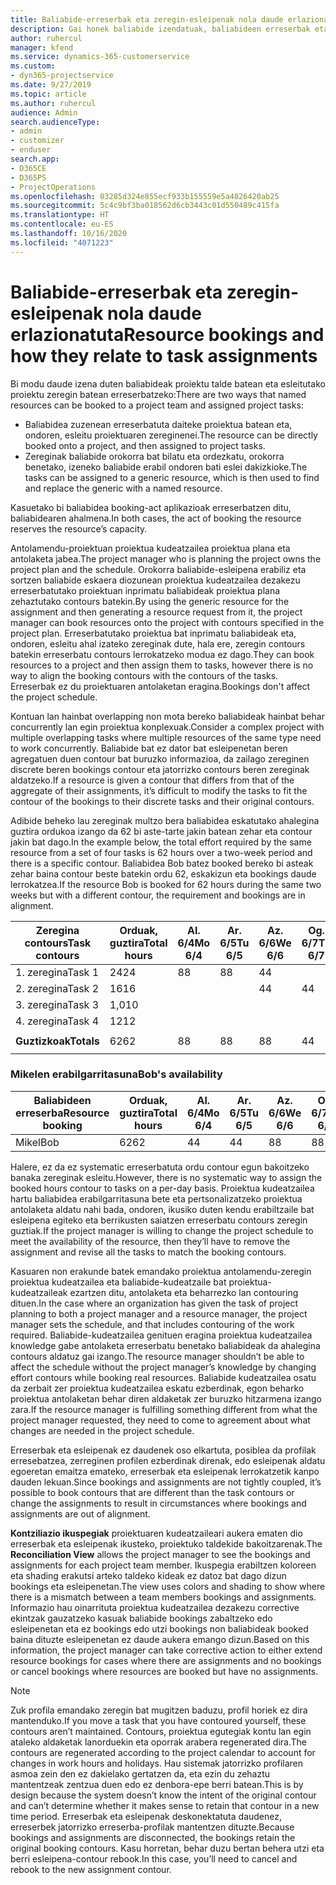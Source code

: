 ```yaml
---
title: Baliabide-erreserbak eta zeregin-esleipenak nola daude erlazionatuta
description: Gai honek baliabide izendatuak, baliabideen erreserbak eta zereginen nola kudeatu eta nola erlazionatzen diren informazioa ematen du.
author: ruhercul
manager: kfend
ms.service: dynamics-365-customerservice
ms.custom:
- dyn365-projectservice
ms.date: 9/27/2019
ms.topic: article
ms.author: ruhercul
audience: Admin
search.audienceType:
- admin
- customizer
- enduser
search.app:
- D365CE
- D365PS
- ProjectOperations
ms.openlocfilehash: 03285d324e855ecf933b155559e5a4826420ab25
ms.sourcegitcommit: 5c4c9bf3ba018562d6cb3443c01d550489c415fa
ms.translationtype: HT
ms.contentlocale: eu-ES
ms.lasthandoff: 10/16/2020
ms.locfileid: "4071223"
---
```

# <a name="resource-bookings-and-how-they-relate-to-task-assignments"></a><span data-ttu-id="75486-103">Baliabide-erreserbak eta zeregin-esleipenak nola daude erlazionatuta</span><span class="sxs-lookup"><span data-stu-id="75486-103">Resource bookings and how they relate to task assignments</span></span>


<span data-ttu-id="75486-104">Bi modu daude izena duten baliabideak proiektu talde batean eta esleitutako proiektu zeregin batean erreserbatzeko:</span><span class="sxs-lookup"><span data-stu-id="75486-104">There are two ways that named resources can be booked to a project team and assigned project tasks:</span></span>

- <span data-ttu-id="75486-105">Baliabidea zuzenean erreserbatuta daiteke proiektua batean eta, ondoren, esleitu proiektuaren zereginenei.</span><span class="sxs-lookup"><span data-stu-id="75486-105">The resource can be directly booked onto a project, and then assigned to project tasks.</span></span>
- <span data-ttu-id="75486-106">Zereginak baliabide orokorra bat bilatu eta ordezkatu, orokorra benetako, izeneko baliabide erabil ondoren bati eslei dakizkioke.</span><span class="sxs-lookup"><span data-stu-id="75486-106">The tasks can be assigned to a generic resource, which is then used to find and replace the generic with a named resource.</span></span> 

<span data-ttu-id="75486-107">Kasuetako bi baliabidea booking-act aplikazioak erreserbatzen ditu, baliabidearen ahalmena.</span><span class="sxs-lookup"><span data-stu-id="75486-107">In both cases, the act of booking the resource reserves the resource’s capacity.</span></span>

<span data-ttu-id="75486-108">Antolamendu-proiektuan proiektua kudeatzailea proiektua plana eta antolaketa jabea.</span><span class="sxs-lookup"><span data-stu-id="75486-108">The project manager who is planning the project owns the project plan and the schedule.</span></span> <span data-ttu-id="75486-109">Orokorra baliabide-esleipena erabiliz eta sortzen baliabide eskaera diozunean proiektua kudeatzailea dezakezu erreserbatutako proiektuan inprimatu baliabideak proiektua plana zehaztutako contours batekin.</span><span class="sxs-lookup"><span data-stu-id="75486-109">By using the generic resource for the assignment and then generating a resource request from it, the project manager can book resources onto the project with contours specified in the project plan.</span></span> <span data-ttu-id="75486-110">Erreserbatutako proiektua bat inprimatu baliabideak eta, ondoren, esleitu ahal izateko zereginak dute, hala ere, zeregin contours batekin erreserbatu contours lerrokatzeko modua ez dago.</span><span class="sxs-lookup"><span data-stu-id="75486-110">They can book resources to a project and then assign them to tasks, however there is no way to align the booking contours with the contours of the tasks.</span></span> <span data-ttu-id="75486-111">Erreserbak ez du proiektuaren antolaketan eragina.</span><span class="sxs-lookup"><span data-stu-id="75486-111">Bookings don't affect the project schedule.</span></span>

<span data-ttu-id="75486-112">Kontuan lan hainbat overlapping non mota bereko baliabideak hainbat behar concurrently lan egin proiektua konplexuak.</span><span class="sxs-lookup"><span data-stu-id="75486-112">Consider a complex project with multiple overlapping tasks where multiple resources of the same type need to work concurrently.</span></span> <span data-ttu-id="75486-113">Baliabide bat ez dator bat esleipenetan beren agregatuen duen contour bat buruzko informazioa, da zailago zereginen discrete beren bookings contour eta jatorrizko contours beren zereginak aldatzeko.</span><span class="sxs-lookup"><span data-stu-id="75486-113">If a resource is given a contour that differs from that of the aggregate of their assignments, it’s difficult to modify the tasks to fit the contour of the bookings to their discrete tasks and their original contours.</span></span>

<span data-ttu-id="75486-114">Adibide beheko lau zereginak multzo bera baliabidea eskatutako ahalegina guztira ordukoa izango da 62 bi aste-tarte jakin batean zehar eta contour jakin bat dago.</span><span class="sxs-lookup"><span data-stu-id="75486-114">In the example below, the total effort required by the same resource from a set of four tasks is 62 hours over a two-week period and there is a specific contour.</span></span> <span data-ttu-id="75486-115">Baliabidea Bob batez booked bereko bi asteak zehar baina contour beste batekin ordu 62, eskakizun eta bookings daude lerrokatzea.</span><span class="sxs-lookup"><span data-stu-id="75486-115">If the resource Bob is booked for 62 hours during the same two weeks but with a different contour, the requirement and bookings are in alignment.</span></span>

| <span data-ttu-id="75486-116">**Zeregina contours**</span><span class="sxs-lookup"><span data-stu-id="75486-116">**Task contours**</span></span>    | <span data-ttu-id="75486-117">**Orduak, guztira**</span><span class="sxs-lookup"><span data-stu-id="75486-117">**Total hours**</span></span> | <span data-ttu-id="75486-118">Al. 6/4</span><span class="sxs-lookup"><span data-stu-id="75486-118">Mo 6/4</span></span> | <span data-ttu-id="75486-119">Ar. 6/5</span><span class="sxs-lookup"><span data-stu-id="75486-119">Tu 6/5</span></span> | <span data-ttu-id="75486-120">Az. 6/6</span><span class="sxs-lookup"><span data-stu-id="75486-120">We 6/6</span></span> | <span data-ttu-id="75486-121">Og. 6/7</span><span class="sxs-lookup"><span data-stu-id="75486-121">Th 6/7</span></span> | <span data-ttu-id="75486-122">Ol. 6/8</span><span class="sxs-lookup"><span data-stu-id="75486-122">Fr 6/8</span></span> | <span data-ttu-id="75486-123">Lr. 6/9</span><span class="sxs-lookup"><span data-stu-id="75486-123">Sa 6/9</span></span> | <span data-ttu-id="75486-124">Ig. 6/10</span><span class="sxs-lookup"><span data-stu-id="75486-124">Su 6/10</span></span> | <span data-ttu-id="75486-125">Al. 6/11</span><span class="sxs-lookup"><span data-stu-id="75486-125">Mo 6/11</span></span> | <span data-ttu-id="75486-126">Ar. 6/12</span><span class="sxs-lookup"><span data-stu-id="75486-126">Tu 6/12</span></span> | <span data-ttu-id="75486-127">Az. 6/13</span><span class="sxs-lookup"><span data-stu-id="75486-127">We 6/13</span></span> | <span data-ttu-id="75486-128">Og. 6/14</span><span class="sxs-lookup"><span data-stu-id="75486-128">Th 6/14</span></span> | <span data-ttu-id="75486-129">Ol. 6/15</span><span class="sxs-lookup"><span data-stu-id="75486-129">Fr 6/15</span></span> |
|----------------------|-----------------|--------|--------|--------|--------|--------|--------|---------|---------|---------|---------|---------|---------|
| <span data-ttu-id="75486-130">1. zeregina</span><span class="sxs-lookup"><span data-stu-id="75486-130">Task 1</span></span>               | <span data-ttu-id="75486-131">24</span><span class="sxs-lookup"><span data-stu-id="75486-131">24</span></span>              | <span data-ttu-id="75486-132">8</span><span class="sxs-lookup"><span data-stu-id="75486-132">8</span></span>      | <span data-ttu-id="75486-133">8</span><span class="sxs-lookup"><span data-stu-id="75486-133">8</span></span>      | <span data-ttu-id="75486-134">4</span><span class="sxs-lookup"><span data-stu-id="75486-134">4</span></span>      |        |        |        |         |         |         | <span data-ttu-id="75486-135">4</span><span class="sxs-lookup"><span data-stu-id="75486-135">4</span></span>       |         |         |
| <span data-ttu-id="75486-136">2. zeregina</span><span class="sxs-lookup"><span data-stu-id="75486-136">Task 2</span></span>               | <span data-ttu-id="75486-137">16</span><span class="sxs-lookup"><span data-stu-id="75486-137">16</span></span>              |        |        | <span data-ttu-id="75486-138">4</span><span class="sxs-lookup"><span data-stu-id="75486-138">4</span></span>      | <span data-ttu-id="75486-139">4</span><span class="sxs-lookup"><span data-stu-id="75486-139">4</span></span>      |        |        |         | <span data-ttu-id="75486-140">8</span><span class="sxs-lookup"><span data-stu-id="75486-140">8</span></span>       |         |         |         |         |
| <span data-ttu-id="75486-141">3. zeregina</span><span class="sxs-lookup"><span data-stu-id="75486-141">Task 3</span></span>               | <span data-ttu-id="75486-142">1,0</span><span class="sxs-lookup"><span data-stu-id="75486-142">10</span></span>              |        |        |        |        | <span data-ttu-id="75486-143">4</span><span class="sxs-lookup"><span data-stu-id="75486-143">4</span></span>      |        |         |         | <span data-ttu-id="75486-144">4</span><span class="sxs-lookup"><span data-stu-id="75486-144">4</span></span>       |         | <span data-ttu-id="75486-145">2</span><span class="sxs-lookup"><span data-stu-id="75486-145">2</span></span>       |         |
| <span data-ttu-id="75486-146">4. zeregina</span><span class="sxs-lookup"><span data-stu-id="75486-146">Task 4</span></span>               | <span data-ttu-id="75486-147">12</span><span class="sxs-lookup"><span data-stu-id="75486-147">12</span></span>              |        |        |        |        |        |        |         |         |         | <span data-ttu-id="75486-148">4</span><span class="sxs-lookup"><span data-stu-id="75486-148">4</span></span>       |         | <span data-ttu-id="75486-149">8</span><span class="sxs-lookup"><span data-stu-id="75486-149">8</span></span>       |
|                      |                 |        |        |        |        |        |        |         |         |         |         |         |         |
| <span data-ttu-id="75486-150">**Guztizkoak**</span><span class="sxs-lookup"><span data-stu-id="75486-150">**Totals**</span></span>           | <span data-ttu-id="75486-151">62</span><span class="sxs-lookup"><span data-stu-id="75486-151">62</span></span>              | <span data-ttu-id="75486-152">8</span><span class="sxs-lookup"><span data-stu-id="75486-152">8</span></span>      | <span data-ttu-id="75486-153">8</span><span class="sxs-lookup"><span data-stu-id="75486-153">8</span></span>      | <span data-ttu-id="75486-154">8</span><span class="sxs-lookup"><span data-stu-id="75486-154">8</span></span>      | <span data-ttu-id="75486-155">4</span><span class="sxs-lookup"><span data-stu-id="75486-155">4</span></span>      | <span data-ttu-id="75486-156">4</span><span class="sxs-lookup"><span data-stu-id="75486-156">4</span></span>      |        |         | <span data-ttu-id="75486-157">8</span><span class="sxs-lookup"><span data-stu-id="75486-157">8</span></span>       | <span data-ttu-id="75486-158">4</span><span class="sxs-lookup"><span data-stu-id="75486-158">4</span></span>       | <span data-ttu-id="75486-159">8</span><span class="sxs-lookup"><span data-stu-id="75486-159">8</span></span>       | <span data-ttu-id="75486-160">2</span><span class="sxs-lookup"><span data-stu-id="75486-160">2</span></span>       | <span data-ttu-id="75486-161">8</span><span class="sxs-lookup"><span data-stu-id="75486-161">8</span></span>       |
|                      |                 |        |        |        |        |        |        |         |         |         |         |

### <a name="bobs-availability"></a><span data-ttu-id="75486-162">Mikelen erabilgarritasuna</span><span class="sxs-lookup"><span data-stu-id="75486-162">Bob's availability</span></span>
| <span data-ttu-id="75486-163">**Baliabideen erreserba**</span><span class="sxs-lookup"><span data-stu-id="75486-163">**Resource   booking**</span></span> | <span data-ttu-id="75486-164">**Orduak, guztira**</span><span class="sxs-lookup"><span data-stu-id="75486-164">**Total hours**</span></span> | <span data-ttu-id="75486-165">Al. 6/4</span><span class="sxs-lookup"><span data-stu-id="75486-165">Mo 6/4</span></span> | <span data-ttu-id="75486-166">Ar. 6/5</span><span class="sxs-lookup"><span data-stu-id="75486-166">Tu 6/5</span></span> | <span data-ttu-id="75486-167">Az. 6/6</span><span class="sxs-lookup"><span data-stu-id="75486-167">We 6/6</span></span> | <span data-ttu-id="75486-168">Og. 6/7</span><span class="sxs-lookup"><span data-stu-id="75486-168">Th 6/7</span></span> | <span data-ttu-id="75486-169">Ol. 6/8</span><span class="sxs-lookup"><span data-stu-id="75486-169">Fr 6/8</span></span> | <span data-ttu-id="75486-170">Lr. 6/9</span><span class="sxs-lookup"><span data-stu-id="75486-170">Sa 6/9</span></span> | <span data-ttu-id="75486-171">Ig. 6/10</span><span class="sxs-lookup"><span data-stu-id="75486-171">Su 6/10</span></span> | <span data-ttu-id="75486-172">Al. 6/11</span><span class="sxs-lookup"><span data-stu-id="75486-172">Mo 6/11</span></span> | <span data-ttu-id="75486-173">Ar. 6/12</span><span class="sxs-lookup"><span data-stu-id="75486-173">Tu 6/12</span></span> | <span data-ttu-id="75486-174">Az. 6/13</span><span class="sxs-lookup"><span data-stu-id="75486-174">We 6/13</span></span> | <span data-ttu-id="75486-175">Og. 6/14</span><span class="sxs-lookup"><span data-stu-id="75486-175">Th 6/14</span></span> | <span data-ttu-id="75486-176">Ol. 6/15</span><span class="sxs-lookup"><span data-stu-id="75486-176">Fr 6/15</span></span> |
|------------------------|-----------------|--------|--------|--------|--------|--------|--------|---------|---------|---------|---------|---------|---------|
| <span data-ttu-id="75486-177">Mikel</span><span class="sxs-lookup"><span data-stu-id="75486-177">Bob</span></span>                    | <span data-ttu-id="75486-178">62</span><span class="sxs-lookup"><span data-stu-id="75486-178">62</span></span>              | <span data-ttu-id="75486-179">4</span><span class="sxs-lookup"><span data-stu-id="75486-179">4</span></span>      | <span data-ttu-id="75486-180">4</span><span class="sxs-lookup"><span data-stu-id="75486-180">4</span></span>      | <span data-ttu-id="75486-181">8</span><span class="sxs-lookup"><span data-stu-id="75486-181">8</span></span>      | <span data-ttu-id="75486-182">8</span><span class="sxs-lookup"><span data-stu-id="75486-182">8</span></span>      | <span data-ttu-id="75486-183">8</span><span class="sxs-lookup"><span data-stu-id="75486-183">8</span></span>      |        |         | <span data-ttu-id="75486-184">4</span><span class="sxs-lookup"><span data-stu-id="75486-184">4</span></span>       | <span data-ttu-id="75486-185">4</span><span class="sxs-lookup"><span data-stu-id="75486-185">4</span></span>       | <span data-ttu-id="75486-186">8</span><span class="sxs-lookup"><span data-stu-id="75486-186">8</span></span>       | <span data-ttu-id="75486-187">8</span><span class="sxs-lookup"><span data-stu-id="75486-187">8</span></span>       | <span data-ttu-id="75486-188">6</span><span class="sxs-lookup"><span data-stu-id="75486-188">6</span></span>       |

<span data-ttu-id="75486-189">Halere, ez da ez systematic erreserbatuta ordu contour egun bakoitzeko banaka zereginak esleitu.</span><span class="sxs-lookup"><span data-stu-id="75486-189">However, there is no systematic way to assign the booked hours contour to tasks on a per-day basis.</span></span> <span data-ttu-id="75486-190">Proiektua kudeatzailea hartu baliabidea erabilgarritasuna bete eta pertsonalizatzeko proiektua antolaketa aldatu nahi bada, ondoren, ikusiko duten kendu erabiltzaile bat esleipena egiteko eta berrikusten saiatzen erreserbatu contours zeregin guztiak.</span><span class="sxs-lookup"><span data-stu-id="75486-190">If the project manager is willing to change the project schedule to meet the availability of the resource, then they’ll have to remove the assignment and revise all the tasks to match the booking contours.</span></span>

<span data-ttu-id="75486-191">Kasuaren non erakunde batek emandako proiektua antolamendu-zeregin proiektua kudeatzailea eta baliabide-kudeatzaile bat proiektua-kudeatzaileak ezartzen ditu, antolaketa eta beharrezko lan contouring dituen.</span><span class="sxs-lookup"><span data-stu-id="75486-191">In the case where an organization has given the task of project planning to both a project manager and a resource manager, the project manager sets the schedule, and that includes contouring of the work required.</span></span> <span data-ttu-id="75486-192">Baliabide-kudeatzailea genituen eragina proiektua kudeatzailea knowledge gabe antolaketa erreserbatu benetako baliabideak da ahalegina contours aldatuz gai izango.</span><span class="sxs-lookup"><span data-stu-id="75486-192">The resource manager shouldn’t be able to affect the schedule without the project manager’s knowledge by changing effort contours while booking real resources.</span></span> <span data-ttu-id="75486-193">Baliabide kudeatzailea osatu da zerbait zer proiektua kudeatzailea eskatu ezberdinak, egon beharko proiektua antolaketan behar diren aldaketak zer buruzko hitzarmena izango zara.</span><span class="sxs-lookup"><span data-stu-id="75486-193">If the resource manager is fulfilling something different from what the project manager requested, they need to come to agreement about what changes are needed in the project schedule.</span></span>

<span data-ttu-id="75486-194">Erreserbak eta esleipenak ez daudenek oso elkartuta, posiblea da profilak erresebatzea, zerreginen profilen ezberdinak direnak, edo esleipenak aldatu egoeretan emaitza emateko, erreserbak eta esleipenak lerrokatzetik kanpo dauden lekuan.</span><span class="sxs-lookup"><span data-stu-id="75486-194">Since bookings and assignments are not tightly coupled, it’s possible to book contours that are different than the task contours or change the assignments to result in circumstances where bookings and assignments are out of alignment.</span></span>

<span data-ttu-id="75486-195">**Kontziliazio ikuspegiak** proiektuaren kudeatzaileari aukera ematen dio erreserbak eta esleipenak ikusteko, proiektuko taldekide bakoitzarenak.</span><span class="sxs-lookup"><span data-stu-id="75486-195">The **Reconciliation View** allows the project manager to see the bookings and assignments for each project team member.</span></span> <span data-ttu-id="75486-196">Ikuspegia erabiltzen koloreen eta shading erakutsi arteko taldeko kideak ez datoz bat dago dizun bookings eta esleipenetan.</span><span class="sxs-lookup"><span data-stu-id="75486-196">The view uses colors and shading to show where there is a mismatch between a team members bookings and assignments.</span></span> <span data-ttu-id="75486-197">Informazio hau oinarrituta proiektua kudeatzailea dezakezu corrective ekintzak gauzatzeko kasuak baliabide bookings zabaltzeko edo esleipenetan eta ez bookings edo utzi bookings non baliabideak booked baina dituzte esleipenetan ez daude aukera emango dizun.</span><span class="sxs-lookup"><span data-stu-id="75486-197">Based on this information, the project manager can take corrective action to either extend resource bookings for cases where there are assignments and no bookings or cancel bookings where resources are booked but have no assignments.</span></span>

> [!NOTE]
> <span data-ttu-id="75486-198">Zuk profila emandako zeregin bat mugitzen baduzu, profil horiek ez dira mantenduko.</span><span class="sxs-lookup"><span data-stu-id="75486-198">If you move a task that you have contoured yourself, these contours aren’t maintained.</span></span> <span data-ttu-id="75486-199">Contours, proiektua egutegiak kontu lan egin ataleko aldaketak lanorduekin eta oporrak arabera regenerated dira.</span><span class="sxs-lookup"><span data-stu-id="75486-199">The contours are regenerated according to the project calendar to account for changes in work hours and holidays.</span></span> <span data-ttu-id="75486-200">Hau sistemak jatorrizko profilaren asmoa zein den ez dakielako gertatzen da, eta ezin du zehaztu mantentzeak zentzua duen edo ez denbora-epe berri batean.</span><span class="sxs-lookup"><span data-stu-id="75486-200">This is by design because the system doesn’t know the intent of the original contour and can’t determine whether it makes sense to retain that contour in a new time period.</span></span> <span data-ttu-id="75486-201">Erreserbak eta esleipenak deskonektatuta daudenez, erreserbek jatorrizko erreserba-profilak mantentzen dituzte.</span><span class="sxs-lookup"><span data-stu-id="75486-201">Because bookings and assignments are disconnected, the bookings retain the original booking contours.</span></span> <span data-ttu-id="75486-202">Kasu horretan, behar duzu bertan behera utzi eta berri esleipena-contour rebook.</span><span class="sxs-lookup"><span data-stu-id="75486-202">In this case, you’ll need to cancel and rebook to the new assignment contour.</span></span>

